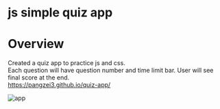 # js simple quiz app
# Overview
Created a quiz app to practice js and css. <br>
Each question will have question number and time limit bar. User will see final score at the end. <br>
https://pangzei3.github.io/quiz-app/


![app](https://user-images.githubusercontent.com/64483501/182230595-388e0e79-7e27-4d30-a275-5afb128179e4.png)
